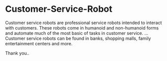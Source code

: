 # Customer-Service-Robot


Customer service robots are professional service robots intended to interact with customers. These robots come in humanoid and non-humanoid forms and automate much of the most basic of tasks in customer service. ... Customer service robots can be found in banks, shopping malls, family entertainment centers and more.


Thank you..
